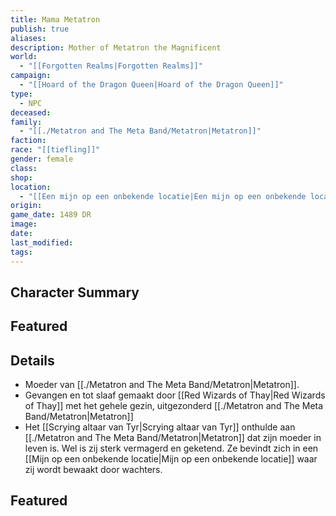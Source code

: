 ```yaml
---
title: Mama Metatron
publish: true
aliases: 
description: Mother of Metatron the Magnificent
world:
  - "[[Forgotten Realms|Forgotten Realms]]"
campaign:
  - "[[Hoard of the Dragon Queen|Hoard of the Dragon Queen]]"
type:
  - NPC
deceased: 
family:
  - "[[./Metatron and The Meta Band/Metatron|Metatron]]"
faction: 
race: "[[tiefling]]"
gender: female
class: 
shop: 
location:
  - "[[Een mijn op een onbekende locatie|Een mijn op een onbekende locatie]]"
origin: 
game_date: 1489 DR
image: 
date: 
last_modified: 
tags: 
---
```

## Character Summary

## Featured

## Details
* Moeder van [[./Metatron and The Meta Band/Metatron|Metatron]].
* Gevangen en tot slaaf gemaakt door [[Red Wizards of Thay|Red Wizards of Thay]] met het gehele gezin, uitgezonderd [[./Metatron and The Meta Band/Metatron|Metatron]]
* Het [[Scrying altaar van Tyr|Scrying altaar van Tyr]] onthulde aan [[./Metatron and The Meta Band/Metatron|Metatron]] dat zijn moeder in leven is. Wel is zij sterk vermagerd en geketend. Ze bevindt zich in een [[Mijn op een onbekende locatie|Mijn op een onbekende locatie]] waar zij wordt bewaakt door wachters.

## Featured


